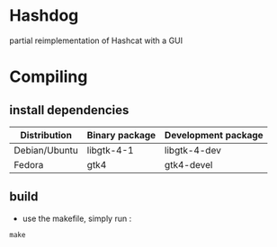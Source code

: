# Hashdog
partial reimplementation of Hashcat with a GUI

# Compiling
## install dependencies

| Distribution   | Binary package | Development package |
|----------------|----------------|----------------------|
| Debian/Ubuntu  | libgtk-4-1     | libgtk-4-dev         |
| Fedora         | gtk4           | gtk4-devel           |

## build
- use the makefile, simply run :
```
make
```
